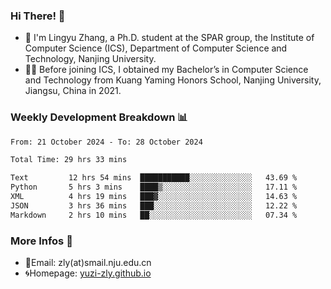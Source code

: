 ### Hi There! 👋 
- 🐳 I'm Lingyu Zhang, a Ph.D. student at the SPAR group, the Institute of Computer Science (ICS), Department of Computer Science and Technology, Nanjing University.
- 🧑‍🎓 Before joining ICS, I obtained my Bachelor’s in Computer Science and Technology from Kuang Yaming Honors School, Nanjing University, Jiangsu, China in 2021.

### Weekly Development Breakdown :bar_chart:

<!--START_SECTION:waka-->

```txt
From: 21 October 2024 - To: 28 October 2024

Total Time: 29 hrs 33 mins

Text         12 hrs 54 mins  ███████████░░░░░░░░░░░░░░   43.69 %
Python       5 hrs 3 mins    ████▒░░░░░░░░░░░░░░░░░░░░   17.11 %
XML          4 hrs 19 mins   ███▓░░░░░░░░░░░░░░░░░░░░░   14.63 %
JSON         3 hrs 36 mins   ███░░░░░░░░░░░░░░░░░░░░░░   12.22 %
Markdown     2 hrs 10 mins   ██░░░░░░░░░░░░░░░░░░░░░░░   07.34 %
```

<!--END_SECTION:waka-->

<!--
### Github Contributions :octocat:

![](https://raw.githubusercontent.com/yuzi-zly/yuzi-zly/output/github-contribution-grid-snake.svg)              
-->

### More Infos 📖

- 📧Email: zly(at)smail.nju.edu.cn
- 🌀Homepage: [yuzi-zly.github.io](https://yuzi-zly.github.io/)
